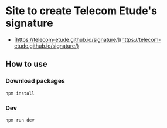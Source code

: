 # Site to create Telecom Etude's signature

- [https://telecom-etude.github.io/signature/](https://telecom-etude.github.io/signature/)

## How to use

### Download packages

```
npm install
```

### Dev

```
npm run dev
```
